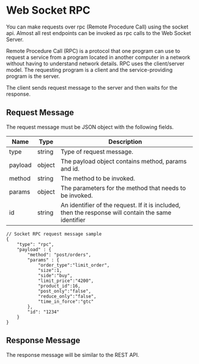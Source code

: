 # Web Socket RPC
You can make requests over rpc (Remote Procedure Call) using the socket api. Almost all rest endpoints can be invoked as rpc calls to the Web Socket Server.

Remote Procedure Call (RPC) is a protocol that one program can use to request a service from a program located in another computer in a network without having to understand network details. RPC uses the client/server model. The requesting program is a client and the service-providing program is the server.

The client sends request message to the server and then waits for the response. 
## Request Message
The request message must be JSON object with the following fields.

|Name|Type|Description|
|---|---|---|
|type|string|Type of request message.|
|payload|object|The payload object contains method, params and id.|
|method|string|The method to be invoked.|
|params|object|The parameters for the method that needs to be invoked.|
|id|string|An identifier of the request. If it is included, then the response will contain the same identifier|

```
// Socket RPC request message sample
{
    "type": "rpc",
    "payload" : {
        "method": "post/orders",
        "params" : {
            "order_type":"limit_order",
            "size":1,
            "side":"buy",
            "limit_price":"4200",
            "product_id":16,
            "post_only":"false",
            "reduce_only":"false",
            "time_in_force":"gtc"
        },
        "id": "1234"
    } 
}
```
## Response Message
The response message will be similar to the REST API.
